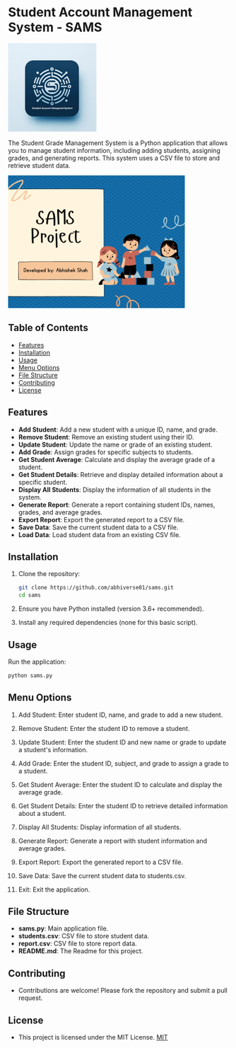 # Student Account Management System - SAMS

<img src="assets/samsrepologo.png" alt="Logo" width="200" height="200">

The Student Grade Management System is a Python application that allows you to manage student information, including adding students, assigning grades, and generating reports. This system uses a CSV file to store and retrieve student data.

<img src="assets/SAMSbg.png" alt="Logo" width="400" height="300">

## Table of Contents
- [Features](#features)
- [Installation](#installation)
- [Usage](#usage)
- [Menu Options](#menu-options)
- [File Structure](#file-structure)
- [Contributing](#contributing)
- [License](#license)

## Features

- **Add Student**: Add a new student with a unique ID, name, and grade.
- **Remove Student**: Remove an existing student using their ID.
- **Update Student**: Update the name or grade of an existing student.
- **Add Grade**: Assign grades for specific subjects to students.
- **Get Student Average**: Calculate and display the average grade of a student.
- **Get Student Details**: Retrieve and display detailed information about a specific student.
- **Display All Students**: Display the information of all students in the system.
- **Generate Report**: Generate a report containing student IDs, names, grades, and average grades.
- **Export Report**: Export the generated report to a CSV file.
- **Save Data**: Save the current student data to a CSV file.
- **Load Data**: Load student data from an existing CSV file.

## Installation

1. Clone the repository:

    ```sh
    git clone https://github.com/abhiverse01/sams.git
    cd sams
    ```

2. Ensure you have Python installed (version 3.6+ recommended).

3. Install any required dependencies (none for this basic script).

## Usage

Run the application:

```sh
python sams.py
```

## Menu Options

1. Add Student: Enter student ID, name, and grade to add a new student.

2. Remove Student: Enter the student ID to remove a student.

3. Update Student: Enter the student ID and new name or grade to update a student's information.

4. Add Grade: Enter the student ID, subject, and grade to assign a grade to a student.

5. Get Student Average: Enter the student ID to calculate and display the average grade.

6. Get Student Details: Enter the student ID to retrieve detailed information about a student.

7. Display All Students: Display information of all students.

8. Generate Report: Generate a report with student information and average grades.

9. Export Report: Export the generated report to a CSV file.

10. Save Data: Save the current student data to students.csv.

11. Exit: Exit the application.

## File Structure

- **sams.py**: Main application file.
- **students.csv**: CSV file to store student data.
- **report.csv**: CSV file to store report data.
- **README.md**: The Readme for this project.

## Contributing

- Contributions are welcome! Please fork the repository and submit a pull request.

## License
- This project is licensed under the MIT License. [MIT](https://choosealicense.com/licenses/mit/)
